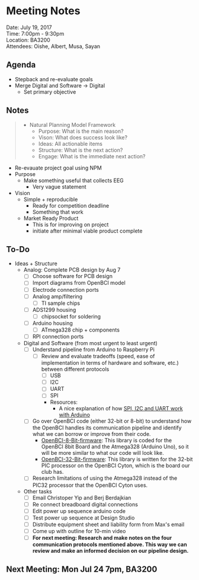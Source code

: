 # Meeting Notes

Date:  July 19, 2017  
Time:  7:00pm - 9:30pm  
Location:  BA3200  
Attendees: Oishe, Albert, Musa, Sayan  

## Agenda
- Stepback and re-evaluate goals
- Merge Digital and Software -> Digital
  - Set primary objective

## Notes
> * Natural Planning Model Framework
>   - Purpose: What is the main reason?
>   - Vison: What does success look like?
>   - Ideas: All actionable items
>   - Structure: What is the next action?
>   - Engage: What is the immediate next action?  

- Re-evauate project goal using NPM
- Purpose
  - Make something useful that collects EEG
    - Very vague statement
- Vision
  - Simple + reproducible
    - Ready for competition deadline
    - Something that work
  - Market Ready Product
    - This is for improving on project
    - initiate after minimal viable product complete
## To-Do
- Ideas + Structure
  - Analog: Complete PCB design by Aug 7
    - [ ] Choose software for PCB design
    - [ ] Import diagrams from OpenBCI model
    - [ ] Electrode connection ports
    - [ ] Analog amp/filtering
      - [ ] TI sample chips
    - [ ] ADS1299 housing
      - [ ] chipsocket for soldering
    - [ ] Arduino housing
      - [ ] ATmega328 chip + components
    - [ ] RPI connection ports
  - Digital and Software (from most urgent to least urgent)
    - [ ] Understand pipeline from Arduino to Raspberry Pi
      - [ ] Review and evaluate tradeoffs (speed, ease of implementation in terms of hardware and software, etc.) between different protocols  
        - [ ] USB
        - [ ] I2C
        - [ ] UART
        - [ ] SPI
        - Resources:
          - A nice explanation of how [SPI, I2C and UART work with Arduino](http://www.deviceplus.com/how-tos/arduino-guide/arduino-communication-protocols-tutorial/)
    - [ ] Go over OpenBCI code (either 32-bit or 8-bit) to understand how the OpenBCI handles its communication pipeline and identify what we can borrow or improve from their code.
        - [OpenBCI-8-Bit-firmware](https://github.com/OpenBCI/OpenBCI_8bit): This library is coded for the OpenBCI 8bit Board and the Atmega328 (Arduino Uno), so it will be more similar to what our code will look like.
        - [OpenBCI-32-Bit-firmware](https://github.com/OpenBCI/OpenBCI_32bit_Library/tree/master): This library is written for the 32-bit PIC processor on the OpenBCI Cyton, which is the board our club has. 
    - [ ] Research limitations of using the Atmega328 instead of the PIC32 processor that the OpenBCI Cyton uses. 
  
  - Other tasks
    - [ ] Email Christoper Yip and Berj Berdajkian
    - [ ] Re connect breadboard digital connections
    - [ ] Edit power up sequence arduino code
    - [ ] Test power up sequence at Design Studio
    - [ ] Distribute equipment sheet and liability form from Max's email
    - [ ] Come up with outline for 10-min video
    - [ ] **For next meeting: Research and make notes on the four communication protocols mentioned above. This way we can review and make an informed decision on our pipeline design.**
## Next Meeting: Mon Jul 24 7pm, BA3200

